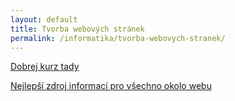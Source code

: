 ```yaml
---
layout: default
title: Tvorba webových stránek
permalink: /informatika/tvorba-webovych-stranek/
---
```


[Dobrej kurz tady](https://www.itnetwork.cz/html-css/webove-stranky/jak-psat-moderni-web-html-tutorial-uvod-do-html)

[Nejlepší zdroj informací pro všechno okolo webu](https://developer.mozilla.org/en-US/)
